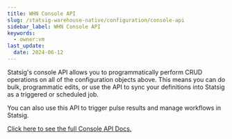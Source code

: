 ```yaml
---
title: WHN Console API
slug: /statsig-warehouse-native/configuration/console-api
sidebar_label: WHN Console API
keywords:
  - owner:vm
last_update:
  date: 2024-06-12
---
```


Statsig's console API allows you to programmatically perform CRUD operations on all of the configuration objects above. This means you can do bulk, programmatic edits, or use the API to sync your definitions into Statsig as a triggered or scheduled job.

You can also use this API to trigger pulse results and manage workflows in Statsig.

[Click here to see the full Console API Docs.](/console-api/introduction)
